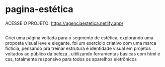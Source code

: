 # pagina-estética
ACESSE O PROJETO: https://agenciaestetica.netlify.app/
##
Criei uma página voltada para o segmento de estética, explorando uma proposta visual leve e elegante.
foi um exercício criativo com uma marca fictícia, pensando pra treinar estrutura e identidade visual em
projetos voltados ao público da beleza , ultilizando ferramentas básicas com html e css, totalmente responsivo para todos os aparelhos eletrônicos
